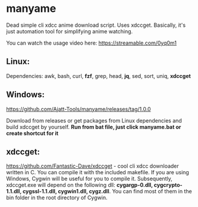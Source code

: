 # manyame
Dead simple cli xdcc anime download script. Uses xdccget. Basically, it's just automation tool for simplifying anime watching.

You can watch the usage video here: https://streamable.com/0yq0m1

## Linux:
Dependencies: awk, bash, curl, **fzf**, grep, head, **jq**, sed, sort, uniq, **xdccget**

## Windows:
https://github.com/Ajatt-Tools/manyame/releases/tag/1.0.0

Download from releases or get packages from Linux dependencies and build xdccget by yourself. **Run from bat file, just click manyame.bat or create shortcut for it**

## xdccget:
https://github.com/Fantastic-Dave/xdccget - cool cli xdcc downloader written in C. You can compile it with the included makefile. If you are using Windows, Cygwin will be useful for you to compile it. Subsequently, xdccget.exe will depend on the following dll: **cygargp-0.dll, cygcrypto-1.1.dll, cygssl-1.1.dll, cygwin1.dll, cygz.dll**. You can find most of them in the bin folder in the root directory of Cygwin.
